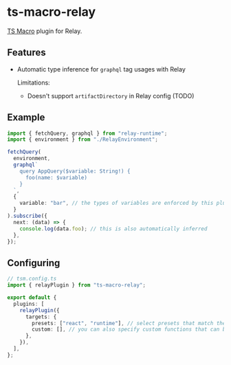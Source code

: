 # ts-macro-relay

[TS Macro](https://github.com/ts-macro/ts-macro) plugin for Relay.

## Features

- Automatic type inference for `graphql` tag usages with Relay

  Limitations:

  - Doesn't support `artifactDirectory` in Relay config (TODO)

## Example

```ts
import { fetchQuery, graphql } from "relay-runtime";
import { environment } from "./RelayEnvironment";

fetchQuery(
  environment,
  graphql`
    query AppQuery($variable: String!) {
      foo(name: $variable)
    }
  `,
  {
    variable: "bar", // the types of variables are enforced by this plugin
  }
).subscribe({
  next: (data) => {
    console.log(data.foo); // this is also automatically inferred
  },
});
```

## Configuring

```ts
// tsm.config.ts
import { relayPlugin } from "ts-macro-relay";

export default {
  plugins: [
    relayPlugin({
      targets: {
        presets: ["react", "runtime"], // select presets that match the packages you're using
        custom: [], // you can also specify custom functions that can be detected as a Relay function call
      },
    }),
  ],
};
```
